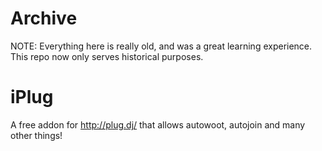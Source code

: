 Archive
=====
NOTE: Everything here is really old, and was a great learning experience. This repo now only serves historical purposes.


iPlug
=====

A free addon for http://plug.dj/ that allows autowoot, autojoin and many other things!
